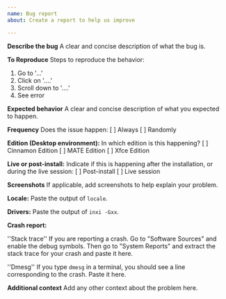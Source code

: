 ```yaml
---
name: Bug report
about: Create a report to help us improve

---
```


**Describe the bug**
A clear and concise description of what the bug is.

**To Reproduce**
Steps to reproduce the behavior:
1. Go to '...'
2. Click on '....'
3. Scroll down to '....'
4. See error

**Expected behavior**
A clear and concise description of what you expected to happen.

**Frequency**
Does the issue happen:
[ ] Always
[ ] Randomly

**Edition (Desktop environment):**
In which edition is this happening?
[ ] Cinnamon Edition
[ ] MATE Edition
[ ] Xfce Edition

**Live or post-install:**
Indicate if this is happening after the installation, or during the live session:
[ ] Post-install
[ ] Live session

**Screenshots**
If applicable, add screenshots to help explain your problem.

**Locale:**
Paste the output of `locale`.

**Drivers:**
Paste the output of `inxi -Gxx`.

**Crash report:**

''Stack trace''
If you are reporting a crash. Go to "Software Sources" and enable the debug symbols. Then go to "System Reports" and extract the stack trace for your crash and paste it here.

''Dmesg''
If you type `dmesg` in a terminal, you should see a line corresponding to the crash. Paste it here.

**Additional context**
Add any other context about the problem here.
